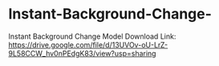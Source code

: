 # Instant-Background-Change-
Instant Background Change
Model Download Link: 
https://drive.google.com/file/d/13UVOv-oU-LrZ-9L58CCW_hv0nPEdgK83/view?usp=sharing
